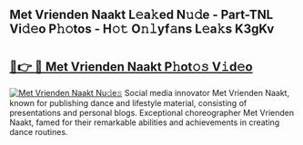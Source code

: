 ## Met Vrienden Naakt L𝚎a𝚔ed N𝚞𝚍e - Part-TNL Vi𝚍𝚎o P𝚑𝚘tos - H𝚘𝚝 O𝚗𝚕yf𝚊ns L𝚎a𝚔s K3gKv

# <h2><a href="http://kf3dip.oniu.top/?m=Met+Vrienden+Naakt">🔗👉 🔴 Met Vrienden Naakt P𝚑ot𝚘𝚜 V𝚒d𝚎o</a></h2>

[![Met Vrienden Naakt Nu𝚍e𝚜](https://i.imgur.com/0qMVB7G.gif)](http://kf3dip.oniu.top/?m=Met+Vrienden+Naakt)
Social media innovator Met Vrienden Naakt, known for publishing dance and lifestyle material, consisting of presentations and personal blogs. Exceptional choreographer Met Vrienden Naakt, famed for their remarkable abilities and achievements in creating dance routines.  
